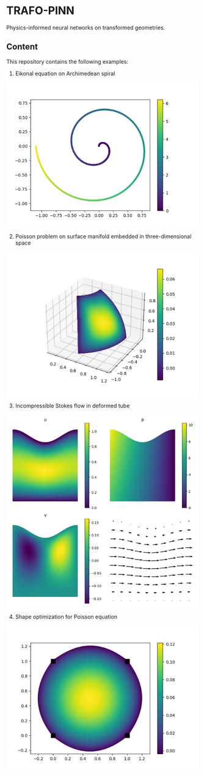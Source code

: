 # TRAFO-PINN

Physics-informed neural networks on transformed geometries.


## Content

This repository contains the following examples:

1. Eikonal equation on Archimedean spiral

![](https://github.com/samuelburbulla/trafo-pinn/blob/main/01_eikonal.png?raw=true)

2. Poisson problem on surface manifold embedded in three-dimensional space

![](https://github.com/samuelburbulla/trafo-pinn/blob/main/02_surface.png?raw=true)

3. Incompressible Stokes flow in deformed tube

![](https://github.com/samuelburbulla/trafo-pinn/blob/main/03_tube.png?raw=true)

4. Shape optimization for Poisson equation

![](https://github.com/samuelburbulla/trafo-pinn/blob/main/shape_plots/shape_18.png?raw=true)
